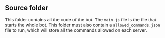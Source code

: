 ## Source folder

This folder contains all the code of the bot. The `main.js` file is the file that starts the whole bot. This folder must also contain a `allowed_commands.json` file to run, which will store all the commands allowed on each server.
